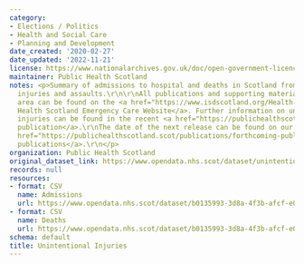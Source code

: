 ```yaml
---
category:
- Elections / Politics
- Health and Social Care
- Planning and Development
date_created: '2020-02-27'
date_updated: '2022-11-21'
license: https://www.nationalarchives.gov.uk/doc/open-government-licence/version/3/
maintainer: Public Health Scotland
notes: <p>Summary of admissions to hospital and deaths in Scotland from unintentional
  injuries and assaults.\r\n\r\nAll publications and supporting material to this topic
  area can be found on the <a href="https://www.isdscotland.org/Health-Topics/Emergency-Care/">Public
  Health Scotland Emergency Care Website</a>. Further information on unintentional
  injuries can be found in the recent <a href="https://publichealthscotland.scot/publications/unintentional-injuries/">annual
  publication</a>.\r\nThe date of the next release can be found on our list of <a
  href="https://publichealthscotland.scot/publications/forthcoming-publications/">forthcoming
  publications</a>.\r\n</p>
organization: Public Health Scotland
original_dataset_link: https://www.opendata.nhs.scot/dataset/unintentional-injuries
records: null
resources:
- format: CSV
  name: Admissions
  url: https://www.opendata.nhs.scot/dataset/b0135993-3d8a-4f3b-afcf-e01f4d52137c/resource/aee43295-2a13-48f6-bf05-92769ca7c6cf/download/ui_admissions_2022.csv
- format: CSV
  name: Deaths
  url: https://www.opendata.nhs.scot/dataset/b0135993-3d8a-4f3b-afcf-e01f4d52137c/resource/89807e07-fc5f-4b5e-a077-e4cf59491139/download/ui_deaths_-2022-.csv
schema: default
title: Unintentional Injuries
---
```

